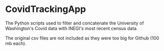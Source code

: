 # CovidTrackingApp
The Python scripts used to filter and concatenate the University of Washington's Covid data with
INEGI's most recent census data.

The original csv files are not included as they were too big for Github (100 mb each).
